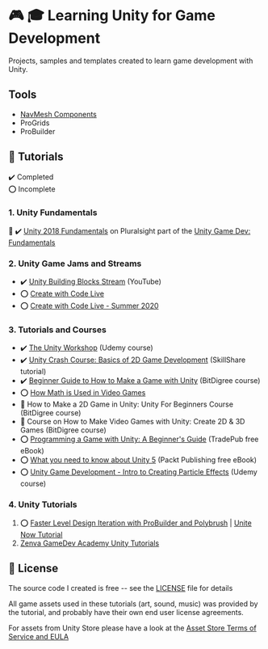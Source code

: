# :video_game: :mortar_board: Learning Unity for Game Development

Projects, samples and templates created to learn game development with Unity.

## Tools

- [NavMesh Components](https://github.com/Unity-Technologies/NavMeshComponents)
- ProGrids
- ProBuilder

## :beginner: Tutorials

:heavy_check_mark: Completed  
:o: Incomplete

### 1. Unity Fundamentals

:link: :heavy_check_mark: [Unity 2018 Fundamentals](https://app.pluralsight.com/library/courses/unity-2018-fundamentals/table-of-contents) on Pluralsight part of the
[Unity Game Dev: Fundamentals](https://app.pluralsight.com/paths/skill/unity-game-development-core-skills)

### 2. Unity Game Jams and Streams

- :heavy_check_mark: [Unity Building Blocks Stream](https://www.youtube.com/watch?v=Ip6ZaNisyTE) (YouTube)
- :o: [Create with Code Live](https://learn.unity.com/course/create-with-code-live)
- :o: [Create with Code Live - Summer 2020](https://learn.unity.com/course/create-with-code-live-summer-2020)

### 3. Tutorials and Courses

- :heavy_check_mark: [The Unity Workshop](The-Unity-Workshop/) (Udemy course)
- :heavy_check_mark: [Unity Crash Course: Basics of 2D Game Development](https://skl.sh/3dU9o2v) (SkillShare tutorial)
- :heavy_check_mark: [Beginner Guide to How to Make a Game with Unity](Beginner-Guide-to-How-to-Make-a-Game-with-Unity/) (BitDigree course)
- :o: [How Math is Used in Video Games](How-Math-is-Used-in-Video-Games/)
- :construction: How to Make a 2D Game in Unity: Unity For Beginners Course (BitDigree course)
- :construction: Course on How to Make Video Games with Unity: Create 2D & 3D Games (BitDigree course)
- :o: [Programming a Game with Unity: A Beginner's Guide](Programming-a-Game-with-Unity/) (TradePub free eBook)
- :o: [What you need to know about Unity 5](What-you-need-to-know-about-Unity/) (Packt Publishing free eBook)
- :o: [Unity Game Development - Intro to Creating Particle Effects](Intro-to-Creating-Particle-Effects/) (Udemy course)

### 4. Unity Tutorials

1. :o: [Faster Level Design Iteration with ProBuilder and Polybrush](ProBuilderPolyBrushDemo/) | [Unite Now Tutorial](https://resources.unity.com/unitenow/onlinesessions/faster-level-design-iteration-with-probuilder-and-polybrush)
2. [Zenva GameDev Academy Unity Tutorials](Zenva-GameDev-Academy-Unity-Tutorials/)

## :page_with_curl: License

The source code I created is free -- see the [LICENSE](LICENSE) file for details

All game assets used in these tutorials (art, sound, music) was provided by the tutorial, and probably have their own end user license agreements.

For assets from Unity Store please have a look at the [Asset Store Terms of Service and EULA](https://unity3d.com/legal/as_terms)
